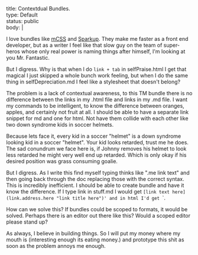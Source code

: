 title: Contextdual Bundles.  
type: Default  
status: public             
body: |    
      
  I love bundles like [mCSS](http://minimaldesign.net/downloads/tools/textmate-css-bundle) and
  [Sparkup](https://github.com/rstacruz/sparkup). They make me faster as a front end developer, but as a writer I feel like
  that slow guy on the team of super-heros whose only real power is naming things after himself, I'm looking at you Mr.
  Fantastic.
  
  But I digress. Why is that when I do `link + tab` in selfPraise.html I get that magical I just skipped a whole bunch work
  feeling, but when I do the same thing in selfDepreciation.md I feel like a stylesheet that doesn't belong?
  
  The problem is a lack of contextual awareness, to this TM bundle there is no difference between the links in my .html file and
  links in my .md file. I want my commands to be intelligent, to know the difference between oranges, apples, and certainly
  not fruit at all. I should be able to have a separate link snippet for md and one for html. Not have them collide with each
  other like two down syndrome kids in soccer helmets.
  
  Because lets face it, every kid in a soccer "helmet" is a down syndrome looking kid in a soccer "helmet". Your kid looks
  retarded, trust me he does. The sad conundrum we face here is, if Johnny removes his helmet to look less retarded he might
  very well end up retarded. Which is only okay if his desired position was grass consuming goalie.
  
  But I digress. As I write this find myself typing thinks like ".me link text" and then going back through the doc
  replacing those with the correct syntax. This is incredibly inefficient. I should be able to create bundle and have it know
  the difference. If I type link in stuff.md I would get `[link text here](link.address.here "link title here")' and in html
  I'd get `<link rel="stylesheet" href="/css/master.css" type="text/css" media="screen" title="no title" charset="utf-8">`.
  
  How can we solve this? If bundles could be scoped to formats, it would be solved. Perhaps there is an editor out there
  like this? Would a scoped editor please stand up?
  
  As always, I believe in building things. So I will put my money where my mouth is (interesting enough its eating money.)
  and prototype this shit as soon as the problem annoys me enough.